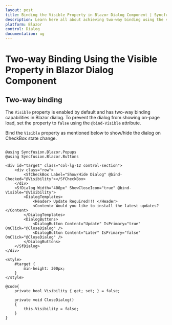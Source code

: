 ```yaml
---
layout: post
title: Binding the Visible Property in Blazor Dialog Component | Syncfusion
description: Learn here all about achieving two-way binding using the visible property in Syncfusion Blazor Dialog component and more.
platform: Blazor
control: Dialog
documentation: ug
---
```


# Two-way Binding Using the Visible Property in Blazor Dialog Component

## Two-way binding

The `Visible` property is enabled by default and has two-way binding capabilities in Blazor dialog. To prevent the dialog from showing on-page load, set the property to `false` using the `@bind-Visible` attribute.

Bind the `Visible` property as mentioned below to show/hide the dialog on CheckBox state change.

```cshtml

@using Syncfusion.Blazor.Popups
@using Syncfusion.Blazor.Buttons

<div id="target" class="col-lg-12 control-section">
    <div class="row">
        <SfCheckBox Label="Show/Hide Dialog" @bind-Checked="@Visibility"></SfCheckBox>
    </div>
    <SfDialog Width="400px" ShowCloseIcon="true" @bind-Visible="@Visibility">
        <DialogTemplates>
            <Header> Update Required!!! </Header>
            <Content> Would you like to install the latest updates? </Content>
        </DialogTemplates>
        <DialogButtons>
            <DialogButton Content="Update" IsPrimary="true" OnClick="@CloseDialog" />
            <DialogButton Content="Later" IsPrimary="false" OnClick="@CloseDialog" />
        </DialogButtons>
    </SfDialog>
</div>

<style>
    #target {
        min-height: 300px;
    }
</style>

@code{
    private bool Visibility { get; set; } = false;

    private void CloseDialog()
    {
        this.Visibility = false;
    }
}

```

<!-- {% previewsample "https://blazorplayground.syncfusion.com/embed/LjrqXltKUzpeSVqv?appbar=false&editor=false&result=true&errorlist=false&theme=bootstrap5" %} -->